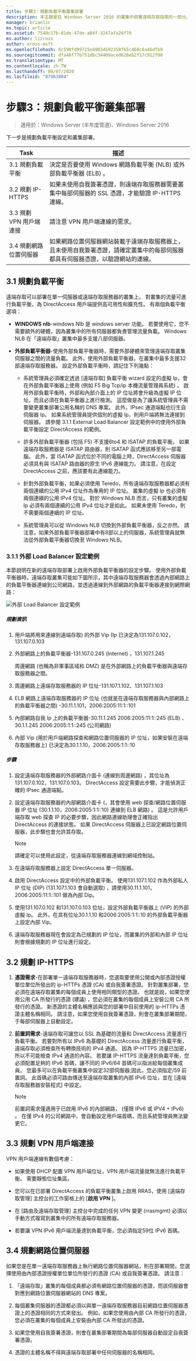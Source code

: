 ```yaml
---
title: 步驟3：規劃負載平衡叢集部署
description: 本主題是在 Windows Server 2016 的叢集中部署遠端存取指南的一部分。
manager: brianlic
ms.topic: article
ms.assetid: 7540c17b-81de-47de-a04f-3247afa26f70
ms.author: lizross
author: eross-msft
ms.openlocfilehash: 6c590fd99715e49034592358f65c468c6a46dfb9
ms.sourcegitcommit: dfa48f77b751dbc34409aced628eb2f17c912f08
ms.translationtype: MT
ms.contentlocale: zh-TW
ms.lasthandoff: 08/07/2020
ms.locfileid: "87963884"
---
```

# <a name="step-3-plan-a-load-balanced-cluster-deployment"></a>步驟3：規劃負載平衡叢集部署

>適用於：Windows Server (半年度管道)、Windows Server 2016

下一步是規劃負載平衡設定和叢集部署。

|Task|描述|
|----|--------|
|3.1 規劃負載平衡|決定是否要使用 Windows 網路負載平衡 (NLB) 或外部負載平衡器 (ELB) 。|
|3.2 規劃 IP-HTTPS|如果未使用自我簽署憑證，則遠端存取服務器需要叢集中每部伺服器的 SSL 憑證，才能驗證 IP-HTTPS 連線。|
|3.3 規劃 VPN 用戶端連接|請注意 VPN 用戶端連線的需求。|
|3.4 規劃網路位置伺服器|如果網路位置伺服器網站裝載于遠端存取服務器上，且未使用自我簽署憑證，請確定叢集中的每部伺服器都具有伺服器憑證，以驗證網站的連線。|

## <a name="31-plan-load-balancing"></a><a name="bkmk_2_1_Plan_LB"></a>3.1 規劃負載平衡
遠端存取可以部署在單一伺服器或遠端存取服務器的叢集上。 對叢集的流量可進行負載平衡，為 DirectAccess 用戶端提供高可用性和擴充性。 有兩個負載平衡選項：

-   **WINDOWS nlb**-windows Nlb 是 windows server 功能。 若要使用它，您不需要額外的硬體，因為叢集中的所有伺服器都負責管理流量負載。 Windows NLB 在「遠端存取」叢集中最多支援八部伺服器。

-   **外部負載平衡器**-使用外部負載平衡器時，需要外部硬體來管理遠端存取叢集伺服器之間的流量負載。 此外，使用外部負載平衡器，在叢集中最多支援32部遠端存取服務器。 設定外部負載平衡時，請記住下列幾點：

    -   系統管理員必須確定透過 [遠端存取] 負載平衡 wizard 設定的虛擬 Ip，會在外部負載平衡器上使用 (例如 F5 Big Tcp/ip 本機流量管理員系統) 。 啟用外部負載平衡時，外部和內部介面上的 IP 位址將會升級為虛擬 IP 位址，而且必須在負載平衡器上進行檢測。 這麼做是為了讓系統管理員不需要變更叢集部署公用名稱的 DNS 專案。 此外，IPsec 通道端點也衍生自伺服器 Ip。 如果系統管理員提供個別的虛擬 Ip，則用戶端將無法連接到伺服器。 請參閱 3.1.1 External Load Balancer 設定範例中的使用外部負載平衡設定 DirectAccess 的範例。

    -   許多外部負載平衡器 (包括 F5) 不支援6to4 和 ISATAP 的負載平衡。 如果遠端存取服務器是 ISATAP 路由器，則 ISATAP 函式應該移至另一部電腦。 此外，當 ISATAP 函式位於不同的電腦上時，DirectAccess 伺服器必須具有與 ISATAP 路由器的原生 IPv6 連線能力。 請注意，在設定 DirectAccess 之前，應該要有此連線能力。

    -   針對外部負載平衡，如果必須使用 Teredo，所有遠端存取服務器都必須有兩個連續的公用 IPv4 位址作為專用的 IP 位址。 叢集的虛擬 Ip 也必須有兩個連續的公用 IPv4 位址。 對於 Windows NLB 而言，只有叢集的虛擬 Ip 必須有兩個連續的公用 IPv4 位址才是如此。 如果未使用 Teredo，則不需要兩個連續的 IP 位址。

    -   系統管理員可以從 Windows NLB 切換到外部負載平衡器，反之亦然。 請注意，如果外部負載平衡器部署中有8部以上的伺服器，系統管理員就無法從外部負載平衡器切換至 Windows NLB。

### <a name="311-external-load-balancer-configuration-example"></a><a name="ELBConfigEx"></a>3.1.1 外部 Load Balancer 設定範例
本節說明在新的遠端存取部署上啟用外部負載平衡器的設定步驟。 使用外部負載平衡器時，遠端存取叢集可能如下圖所示，其中遠端存取服務器會透過內部網路上的負載平衡器連線到公司網路，並透過連線到外部網路的負載平衡器連接到網際網路：

![外部 Load Balancer 設定範例](../../../../media/Step-3-Plan-a-Load-Balanced-Cluster-Deployment/ELBDiagram-URA_Enterprise_NLB-.png)

##### <a name="planning-information"></a>規劃資訊

1.  用戶端將用來連線到遠端存取) 的外部 Vip (Ip 已決定為131.107.0.102，131.107.0.103

2.  外部網路上的負載平衡器-131.107.0.245 (Internet) ，131.107.1.245

    周邊網路 (也稱為非軍事區域和 DMZ) 是在外部網路上的負載平衡器與遠端存取服務器之間。

3.  周邊網路上遠端存取服務器的 IP 位址-131.107.1.102、131.107.1.103

4.  ELB 網路上遠端存取服務器的 IP 位址 (也就是在遠端存取服務器與內部網路上的負載平衡器之間) -30.11.1.101，2006:2005:11:1::101

5.  內部網路自我 Ip 上的負載平衡器-30.11.1.245 2006:2005:11:1::245 (ELB) 、30.1.1.245 2006:2005:1:1::245 (公司網路) 

6.  內部 Vip (用於用戶端網路探查和網路位置伺服器的 IP 位址，如果安裝在遠端存取服務器上) 已決定為30.1.1.10，2006:2005:1:1::10

##### <a name="steps"></a>步驟

1.  設定遠端存取服務器的外部網路介面卡 (連線到周邊網路) ，其位址為131.107.0.102，131.107.0.103。 DirectAccess 設定需要此步驟，才能偵測正確的 IPsec 通道端點。

2.  設定遠端存取服務器的內部網路介面卡 (，其會使用 web 探查/網路位置伺服器 IP 位址 (30.1.1.10，2006:2005:1:1::10) 連線到 ELB 網路) 。 這是允許用戶端存取 web 探查 IP 的必要步驟，因此網路連線助理會正確指出 DirectAccess 的連接狀態。 如果 DirectAccess 伺服器上已設定網路位置伺服器，此步驟也會允許其存取。

    > [!NOTE]
    > 請確定可以使用此設定，從遠端存取服務器連線到網域控制站。

3.  在遠端存取服務器上設定 DirectAccess 單一伺服器。

4.  啟用 DirectAccess 設定中的外部負載平衡。 使用131.107.1.102 作為外部私人 IP 位址 (DIP)  (131.107.1.103 會自動選取) ，請使用30.11.1.101，2006:2005:11:1::101 做為內部 Dip。

5.  使用131.107.0.102 和131.107.0.103 位址，設定外部負載平衡器上 (VIP) 的外部虛擬 Ip。 此外，在具有位址30.1.1.10 和2006:2005:1:1::10 的外部負載平衡器上設定內部 Vip。

6.  遠端存取服務器現在會設定為已規劃的 IP 位址，而叢集的外部和內部 IP 位址則會根據規劃的 IP 位址進行設定。

## <a name="32-plan-ip-https"></a><a name="bkmk_2_2_NLB"></a>3.2 規劃 IP-HTTPS

1.  **憑證需求**-在部署單一遠端存取服務器時，您選取要使用公開或內部憑證授權單位單位所發出的 ip-HTTPs 憑證 (CA) 或自我簽署憑證。 針對叢集部署，您必須在遠端存取叢集的每個成員上使用相同類型的憑證。 也就是說，如果您使用公用 CA 所發行的憑證 (建議) ，您必須在叢集的每個成員上安裝公用 CA 所發行的憑證。 新憑證的主體名稱應該與您的部署中目前使用的 ip-HTTPs 憑證主體名稱相同。 請注意，如果您使用自我簽署憑證，則會在叢集部署期間，于每部伺服器上自動設定。

2.  **前置詞需求**-遠端存取可讓您以 SSL 為基礎的流量和 DirectAccess 流量進行負載平衡。 若要對所有以 IPv6 為基礎的 DirectAccess 流量進行負載平衡，遠端存取必須檢查所有轉換技術的 IPv4 通道。 因為 IP-HTTPS 流量已加密，所以不可能檢查 IPv4 通道的內容。 若要讓 IP-HTTPS 流量達到負載平衡，您必須配置足夠的 IPv6 首碼，讓不同的 IPv6/64 首碼可以指派給每個叢集成員。 您最多可以在負載平衡叢集中設定32部伺服器;因此，您必須指定/59 前置詞。 此首碼必須可路由傳送至遠端存取叢集的內部 IPv6 位址，並在 [遠端存取服務器安裝程式] 中設定。

    > [!NOTE]
    > 前置詞需求僅適用于已啟用 IPv6 的內部網路， (僅限 IPv6 或 IPV4 + IPv6) 。 在僅 IPv4 的公司網路中，會自動設定用戶端首碼，而且系統管理員無法變更它。

## <a name="33-plan-for-vpn-client-connections"></a><a name="BKMK_3.3"></a>3.3 規劃 VPN 用戶端連接
VPN 用戶端連線有數個考慮：

-   如果使用 DHCP 配置 VPN 用戶端位址，VPN 用戶端流量就無法進行負載平衡。 需要靜態位址集區。

-   您可以在已部署 DirectAccess 的負載平衡叢集上啟用 RRAS，使用 [遠端存取管理] 主控台的工作窗格上的 [**啟用 VPN** ]。

-   在 [路由及遠端存取管理] 主控台中完成的任何 VPN 變更 (rrasmgmt) 必須以手動方式複寫到叢集中的所有遠端存取服務器。

-   若要讓 VPN IPv6 用戶端流量達到負載平衡，您必須指定59位 IPv6 首碼。

## <a name="34-plan-the-network-location-server"></a><a name="BKMK_nls"></a>3.4 規劃網路位置伺服器
如果您是在單一遠端存取服務器上執行網路位置伺服器網站，則在部署期間，您選擇使用由內部憑證授權單位單位所發行的憑證 (CA) 或自我簽署憑證。  請注意：

1.  「遠端存取」叢集的每個成員都必須有網路位置伺服器的憑證，而該伺服器會對應到網路位置伺服器網站的 DNS 專案。

2.  每個叢集伺服器的憑證都必須以與單一遠端存取服務器目前網路位置伺服器憑證上的憑證相同的方式來發出。 例如，如果您使用由內部 CA 所發行的憑證，您必須在叢集的每個成員上安裝由內部 CA 所發出的憑證。

3.  如果您使用自我簽署憑證，則會在叢集部署期間為每部伺服器自動設定自我簽署憑證。

4.  憑證的主體名稱不得與遠端存取部署中任何伺服器的名稱相同。
